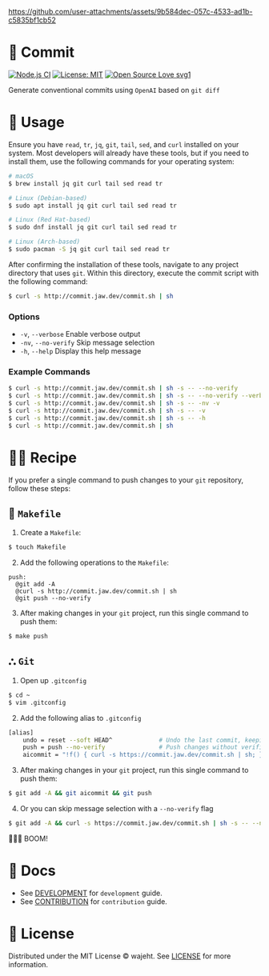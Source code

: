 https://github.com/user-attachments/assets/9b584dec-057c-4533-ad1b-c5835bf1cb52

# 🤖 Commit

[![Node.js CI](https://github.com/wajeht/commit/actions/workflows/ci.yml/badge.svg?branch=node)](https://github.com/wajeht/commit/actions/workflows/ci.yml) [![License: MIT](https://img.shields.io/badge/License-MIT-blue.svg)](https://github.com/wajeht/commit/blob/main/LICENSE) [![Open Source Love svg1](https://badges.frapsoft.com/os/v1/open-source.svg?v=103)](https://github.com/wajeht/commit)

Generate conventional commits using `OpenAI` based on `git diff`

# 📖 Usage

Ensure you have `read`, `tr`, `jq`, `git`, `tail`, `sed`, and `curl` installed on your system. Most developers will already have these tools, but if you need to install them, use the following commands for your operating system:

```bash
# macOS
$ brew install jq git curl tail sed read tr

# Linux (Debian-based)
$ sudo apt install jq git curl tail sed read tr

# Linux (Red Hat-based)
$ sudo dnf install jq git curl tail sed read tr

# Linux (Arch-based)
$ sudo pacman -S jq git curl tail sed read tr
```

After confirming the installation of these tools, navigate to any project directory that uses `git`. Within this directory, execute the commit script with the following command:

```bash
$ curl -s http://commit.jaw.dev/commit.sh | sh
```

### Options

- `-v`, `--verbose` Enable verbose output
- `-nv`, `--no-verify` Skip message selection
- `-h`, `--help` Display this help message

### Example Commands

```bash
$ curl -s http://commit.jaw.dev/commit.sh | sh -s -- --no-verify
$ curl -s http://commit.jaw.dev/commit.sh | sh -s -- --no-verify --verbose
$ curl -s http://commit.jaw.dev/commit.sh | sh -s -- -nv -v
$ curl -s http://commit.jaw.dev/commit.sh | sh -s -- -v
$ curl -s http://commit.jaw.dev/commit.sh | sh -s -- -h
$ curl -s http://commit.jaw.dev/commit.sh | sh
```

# 🧑‍🍳 Recipe

If you prefer a single command to push changes to your `git` repository, follow these steps:

## 🍳 `Makefile`

1. Create a `Makefile`:

```bash
$ touch Makefile
```

2. Add the following operations to the `Makefile`:

```make
push:
  @git add -A
  @curl -s http://commit.jaw.dev/commit.sh | sh
  @git push --no-verify
```

3. After making changes in your `git` project, run this single command to push them:

```bash
$ make push
```

## ⛬ `Git`

1. Open up `.gitconfig`

```bash
$ cd ~
$ vim .gitconfig
```

2. Add the following alias to `.gitconfig`

```bash
[alias]
	undo = reset --soft HEAD^             # Undo the last commit, keeping changes staged
	push = push --no-verify               # Push changes without verification
	aicommit = "!f() { curl -s https://commit.jaw.dev/commit.sh | sh; }; f"
```

3. After making changes in your `git` project, run this single command to push them:

```bash
$ git add -A && git aicommit && git push
```

4. Or you can skip message selection with a `--no-verify` flag

```bash
$ git add -A && curl -s https://commit.jaw.dev/commit.sh | sh -s -- --no-verify && git push --no-verify
```

💋🎤👋 BOOM!

# 📑 Docs

- See [DEVELOPMENT](./docs/development.md) for `development` guide.
- See [CONTRIBUTION](./docs/contribution.md) for `contribution` guide.

# 📜 License

Distributed under the MIT License © wajeht. See [LICENSE](./LICENSE) for more information.
